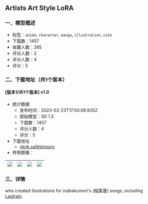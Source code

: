 ## Artists Art Style LoRA
### 一、模型概述

- 标签：`anime`, `character`, `manga`, `illustration`, `cute`
- 下载数：1457
- 收藏人数：385
- 评论人数：2
- 评分人数：4
- 评分：5

### 二、下载地址（共1个版本）

#### [版本1/共1个版本] v1.0

- 统计数据
  - 发布时间：2023-02-23T17:50:08.935Z
  - 原始模型：SD 1.5
  - 下载数：1457
  - 评分人数：4
  - 评分：5
- 下载地址
  - [nknk.safetensors](https://civitai.com/api/download/models/14433)
- 样例图像：

| <img src="https://image.civitai.com/xG1nkqKTMzGDvpLrqFT7WA/aca54d67-28cf-43e5-38e3-1840ff801f00/width=450/140912.jpeg" /> | <img src="https://image.civitai.com/xG1nkqKTMzGDvpLrqFT7WA/f910d2ad-a7aa-476f-7efd-d465b135c900/width=450/140915.jpeg" /> | <img src="https://image.civitai.com/xG1nkqKTMzGDvpLrqFT7WA/dd99ca91-b5fe-4b7f-2b51-0b37bc86e200/width=450/140914.jpeg" /> | <img src="https://image.civitai.com/xG1nkqKTMzGDvpLrqFT7WA/154729f2-73b4-4280-a540-f489307d6a00/width=450/140913.jpeg" /> |
| ---- | ---- | ---- | ---- |


### 三、详情
<p> who created illustrations for inabakumori's (稲葉曇) songs, including <a target="_blank" rel="ugc" href="https://www.youtube.com/watch?v=UnIhRpIT7nc">Lagtrain</a>.</p>